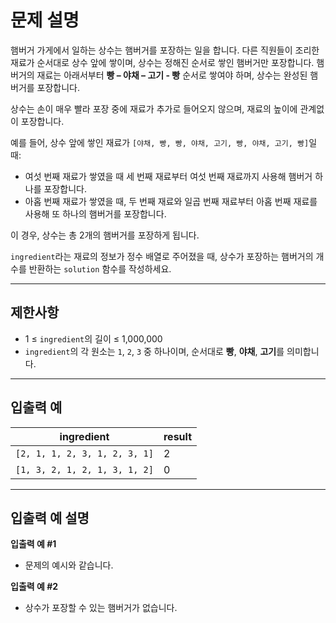 # 문제 설명

햄버거 가게에서 일하는 상수는 햄버거를 포장하는 일을 합니다. 다른 직원들이 조리한 재료가 순서대로 상수 앞에 쌓이며, 상수는 정해진 순서로 쌓인 햄버거만 포장합니다. 햄버거의 재료는 아래서부터 **빵 – 야채 – 고기 - 빵** 순서로 쌓여야 하며, 상수는 완성된 햄버거를 포장합니다. 

상수는 손이 매우 빨라 포장 중에 재료가 추가로 들어오지 않으며, 재료의 높이에 관계없이 포장합니다.

예를 들어, 상수 앞에 쌓인 재료가 `[야채, 빵, 빵, 야채, 고기, 빵, 야채, 고기, 빵]`일 때:
- 여섯 번째 재료가 쌓였을 때 세 번째 재료부터 여섯 번째 재료까지 사용해 햄버거 하나를 포장합니다.
- 아홉 번째 재료가 쌓였을 때, 두 번째 재료와 일곱 번째 재료부터 아홉 번째 재료를 사용해 또 하나의 햄버거를 포장합니다.

이 경우, 상수는 총 2개의 햄버거를 포장하게 됩니다.

`ingredient`라는 재료의 정보가 정수 배열로 주어졌을 때, 상수가 포장하는 햄버거의 개수를 반환하는 `solution` 함수를 작성하세요.

---

## 제한사항

- 1 ≤ `ingredient`의 길이 ≤ 1,000,000
- `ingredient`의 각 원소는 `1`, `2`, `3` 중 하나이며, 순서대로 **빵**, **야채**, **고기**를 의미합니다.

---

## 입출력 예

| ingredient                   | result |
|------------------------------|--------|
| `[2, 1, 1, 2, 3, 1, 2, 3, 1]` | 2      |
| `[1, 3, 2, 1, 2, 1, 3, 1, 2]` | 0      |

---

## 입출력 예 설명

**입출력 예 #1**

- 문제의 예시와 같습니다.

**입출력 예 #2**

- 상수가 포장할 수 있는 햄버거가 없습니다.
